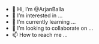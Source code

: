 - 👋 Hi, I’m @ArjanBalla
- 👀 I’m interested in ...
- 🌱 I’m currently learning ...
- 💞️ I’m looking to collaborate on ...
- 📫 How to reach me ...

<!---
ArjanBalla/ArjanBalla is a ✨ special ✨ repository because its `README.md` (this file) appears on your GitHub profile.
You can click the Preview link to take a look at your changes.
--->
